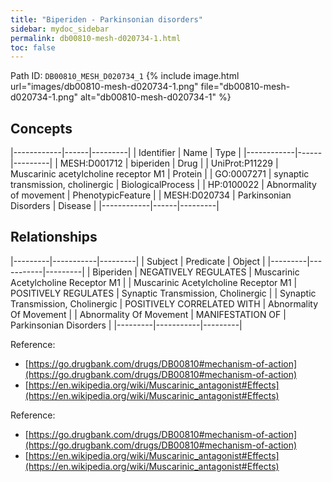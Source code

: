 ```yaml
---
title: "Biperiden - Parkinsonian disorders"
sidebar: mydoc_sidebar
permalink: db00810-mesh-d020734-1.html
toc: false 
---
```



Path ID: `DB00810_MESH_D020734_1`
{% include image.html url="images/db00810-mesh-d020734-1.png" file="db00810-mesh-d020734-1.png" alt="db00810-mesh-d020734-1" %}

## Concepts

|------------|------|---------|
| Identifier | Name | Type    |
|------------|------|---------|
| MESH:D001712 | biperiden | Drug |
| UniProt:P11229 | Muscarinic acetylcholine receptor M1 | Protein |
| GO:0007271 | synaptic transmission, cholinergic | BiologicalProcess |
| HP:0100022 | Abnormality of movement | PhenotypicFeature |
| MESH:D020734 | Parkinsonian Disorders | Disease |
|------------|------|---------|

## Relationships

|---------|-----------|---------|
| Subject | Predicate | Object  |
|---------|-----------|---------|
| Biperiden | NEGATIVELY REGULATES | Muscarinic Acetylcholine Receptor M1 |
| Muscarinic Acetylcholine Receptor M1 | POSITIVELY REGULATES | Synaptic Transmission, Cholinergic |
| Synaptic Transmission, Cholinergic | POSITIVELY CORRELATED WITH | Abnormality Of Movement |
| Abnormality Of Movement | MANIFESTATION OF | Parkinsonian Disorders |
|---------|-----------|---------|

Reference: 
  - [https://go.drugbank.com/drugs/DB00810#mechanism-of-action](https://go.drugbank.com/drugs/DB00810#mechanism-of-action)
  - [https://en.wikipedia.org/wiki/Muscarinic_antagonist#Effects](https://en.wikipedia.org/wiki/Muscarinic_antagonist#Effects)

Reference: 
  - [https://go.drugbank.com/drugs/DB00810#mechanism-of-action](https://go.drugbank.com/drugs/DB00810#mechanism-of-action)
  - [https://en.wikipedia.org/wiki/Muscarinic_antagonist#Effects](https://en.wikipedia.org/wiki/Muscarinic_antagonist#Effects)

